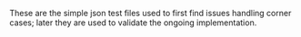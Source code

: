 These are the simple json test files used to first find issues handling corner cases; later they are used to validate the ongoing implementation.
